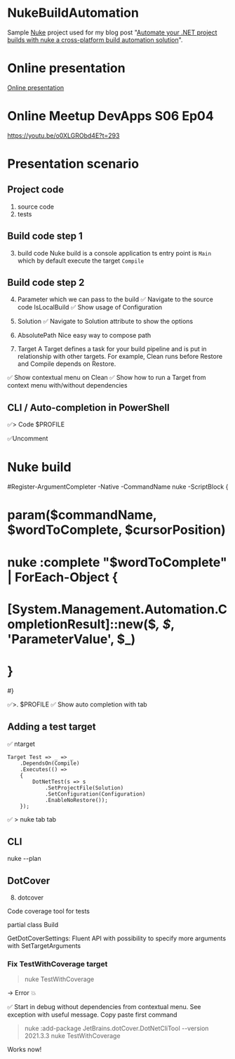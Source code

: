# NukeBuildAutomation

Sample [Nuke](https://github.com/nuke-build/nuke) project used for my blog post "[Automate your .NET project builds with nuke a cross-platform build automation solution](https://laurentkempe.com/2022/02/02/automate-your-dotnet-project-builds-with-nuke-a-cross-platform-build-automation-solution/)".

# Online presentation

[Online presentation](https://laurentkempe.com/presentations/dotNET%20build%20automation%20with%20NUKE/#/)

# Online Meetup DevApps S06 Ep04

https://youtu.be/o0XLGRObd4E?t=293

# Presentation scenario

## Project code

1. source code
2. tests

## Build code step 1

3. build code
Nuke build is a console application
ts entry point is `Main` which by default execute the target `Compile`

## Build code step 2

4. Parameter which we can pass to the build
✅ Navigate to the source code IsLocalBuild
✅ Show usage of Configuration

5. Solution
✅ Navigate to Solution attribute to show the options

6. AbsolutePath
Nice easy way to compose path

7. Target
A Target defines a task for your build pipeline and is put in relationship with other targets. For example, Clean runs before Restore and Compile depends on Restore.

✅ Show contextual menu on Clean
✅ Show how to run a Target from context menu with/without dependencies

## CLI / Auto-completion in PowerShell

✅> Code $PROFILE

✅Uncomment 
# Nuke build
#Register-ArgumentCompleter -Native -CommandName nuke -ScriptBlock {
#    param($commandName, $wordToComplete, $cursorPosition)
#        nuke :complete "$wordToComplete" | ForEach-Object {
#           [System.Management.Automation.CompletionResult]::new($_, $_, 'ParameterValue', $_)
#        }
#}

✅>. $PROFILE
✅ Show auto completion with tab 

## Adding a test target

✅ ntarget

    Target Test => _ => _
        .DependsOn(Compile)
        .Executes(() =>
        {
            DotNetTest(s => s
                .SetProjectFile(Solution)
                .SetConfiguration(Configuration)
                .EnableNoRestore());
        });

✅ > nuke tab tab

## CLI

nuke --plan

## DotCover

8. dotcover

Code coverage tool for tests

partial class Build

GetDotCoverSettings: Fluent API with possibility to specify more arguments with SetTargetArguments

### Fix TestWithCoverage target

> nuke TestWithCoverage

-> Error 💥

✅ Start in debug without dependencies from contextual menu. See exception with useful message. Copy paste first command

> nuke :add-package JetBrains.dotCover.DotNetCliTool --version 2021.3.3
> nuke TestWithCoverage

Works now!
